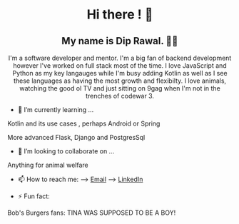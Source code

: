 <body style="color:background: linear-gradient(90deg, #3F2B96 0%, #A8C0FF 100%);">
<h1 align="center"> Hi there ! 👋</h1>
<h2 align="center">My name is Dip Rawal. 👋🤓</h2>
<p align="center">I'm a software developer and mentor. I'm a big fan of backend development however I've worked on full stack most of the time. I love JavaScript and Python as my key langauges while I'm busy adding Kotlin as well as I see these languages as having the most growth and flexibilty. I love animals, watching the good ol TV and just sitting on 9gag when I'm not in the trenches of codewar 3.</p>


- 🌱 I’m currently learning ...
<p>Kotlin and its use cases , perhaps Android or Spring</p>
<p>More advanced Flask, Django and PostgresSql </p>

- 👯 I’m looking to collaborate on ...
<p>Anything for animal welfare<p>

- 📫 How to reach me: 
--> <a href='mailto:diprawal@hotmail.com'>Email</a>
--> <a href='https://www.linkedin.com/in/dip-rawal-35b9a160/'>LinkedIn</a>


- ⚡ Fun fact: 
<p>Bob's Burgers fans: TINA WAS SUPPOSED TO BE A BOY!<p>

</body>
